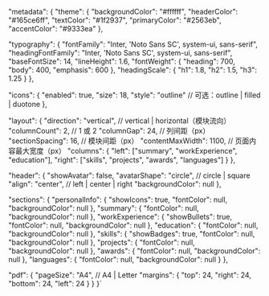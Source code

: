 "metadata": {
"theme": {
"backgroundColor": "#ffffff",
"headerColor": "#165ce6ff",
"textColor": "#1f2937",
"primaryColor": "#2563eb",
"accentColor": "#9333ea"
},

"typography": {
"fontFamily": "Inter, 'Noto Sans SC', system-ui, sans-serif",
"headingFontFamily": "Inter, 'Noto Sans SC', system-ui, sans-serif",
"baseFontSize": 14,
"lineHeight": 1.6,
"fontWeight": {
"heading": 700,
"body": 400,
"emphasis": 600
},
"headingScale": {
"h1": 1.8,
"h2": 1.5,
"h3": 1.25
}
},

"icons": {
"enabled": true,
"size": 18,
"style": "outline"  // 可选：outline | filled | duotone
},

"layout": {
"direction": "vertical",           // vertical | horizontal（模块流向）
"columnCount": 2,                  // 1 或 2
"columnGap": 24,                   // 列间距（px）
"sectionSpacing": 16,              // 模块间距（px）
"contentMaxWidth": 1100,           // 页面内容最大宽度（px）
"columns": {
"left": ["summary", "workExperience", "education"],
"right": ["skills", "projects", "awards", "languages"]
}
},

"header": {
"showAvatar": false,
"avatarShape": "circle",           // circle | square
"align": "center",                 // left | center | right
"backgroundColor": null
},

"sections": {
"personalInfo": { "showIcons": true, "fontColor": null, "backgroundColor": null },
"summary":      { "fontColor": null, "backgroundColor": null },
"workExperience": { "showBullets": true, "fontColor": null, "backgroundColor": null },
"education":    { "fontColor": null, "backgroundColor": null },
"skills":       { "showBadges": true, "fontColor": null, "backgroundColor": null },
"projects":     { "fontColor": null, "backgroundColor": null },
"awards":       { "fontColor": null, "backgroundColor": null },
"languages":    { "fontColor": null, "backgroundColor": null }
},

"pdf": {
"pageSize": "A4",                  // A4 | Letter
"margins": { "top": 24, "right": 24, "bottom": 24, "left": 24 }
}
}`